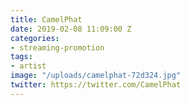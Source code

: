 ```yaml
---
title: CamelPhat
date: 2019-02-08 11:09:00 Z
categories:
- streaming-promotion
tags:
- artist
image: "/uploads/camelphat-72d324.jpg"
twitter: https://twitter.com/CamelPhat
---
```


